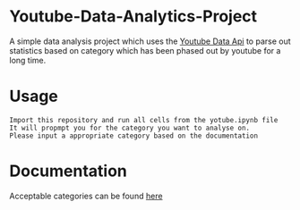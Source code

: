 # Youtube-Data-Analytics-Project
A simple data analysis project which uses the [Youtube Data Api](https://developers.google.com/youtube/v3)
to parse out statistics based on category which has been phased out by youtube for a long time.

# Usage
```
Import this repository and run all cells from the yotube.ipynb file
It will propmpt you for the category you want to analyse on.
Please input a appropriate category based on the documentation
```

# Documentation
Acceptable categories can be found [here](https://techpostplus.com/youtube-video-categories-list-faqs-and-solutions/)
